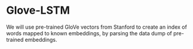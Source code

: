 # Glove-LSTM

We will use pre-trained GloVe vectors from Stanford to create an index of words mapped to known embeddings, by parsing the data dump of pre-trained embeddings.
